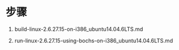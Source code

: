 
# 步骤
1. build-linux-2.6.27.15-on-i386_ubuntu14.04.6LTS.md

2. run-linux-2.6.27.15-using-bochs-on-i386_ubuntu14.04.6LTS.md
